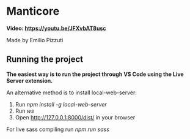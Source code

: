 # Manticore
**Video: https://youtu.be/JFXvbAT8usc**

Made by Emilio Pizzuti

## Running the project
**The easiest way is to run the project through VS Code using the Live Server extension.**

An alternative method is to install local-web-server:
1. Run *npm install -g local-web-server*
2. Run *ws*
3. Open http://127.0.0.1:8000/dist/ in your browser

For live sass compiling run *npm run sass*
